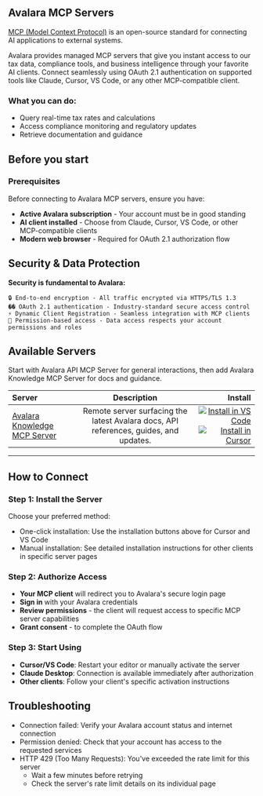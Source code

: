 
## Avalara MCP Servers

[MCP (Model Context Protocol)](https://modelcontextprotocol.io/docs/getting-started/intro) is an open-source standard for connecting AI applications to external systems. 

Avalara provides managed MCP servers that give you instant access to our tax data, compliance tools, and business intelligence through your favorite AI clients. Connect seamlessly using OAuth 2.1 authentication on supported tools like Claude, Cursor, VS Code, or any other MCP-compatible client.

### What you can do:

* Query real-time tax rates and calculations
* Access compliance monitoring and regulatory updates
* Retrieve documentation and guidance


## Before you start

### Prerequisites

Before connecting to Avalara MCP servers, ensure you have:

* **Active Avalara subscription** - Your account must be in good standing
* **AI client installed** - Choose from Claude, Cursor, VS Code, or other MCP-compatible clients
* **Modern web browser** - Required for OAuth 2.1 authorization flow

## Security & Data Protection

**Security is fundamental to Avalara:**

    🔒 End-to-end encryption - All traffic encrypted via HTTPS/TLS 1.3
    �� OAuth 2.1 authentication - Industry-standard secure access control
    ⚡ Dynamic Client Registration - Seamless integration with MCP clients
    👤 Permission-based access - Data access respects your account permissions and roles

## Available Servers

Start with Avalara API MCP Server for general interactions, then add Avalara Knowledge MCP Server for docs and guidance.

| Server | Description |                                                                                    Install |
| :------ | :----------: |-------------------------------------------------------------------------------------------:|
| [Avalara Knowledge MCP Server](https://devtest.developer.ci.avalara.io/mcp-servers/) | Remote server surfacing the latest Avalara docs, API references, guides, and updates. |                                                                            [![Install in VS Code](https://img.shields.io/badge/VS%20Code-Install%20MCP-007ACC?logo=visualstudiocode&logoColor=white)](vscode:mcp/install?name=avalara.knowledge-mcp&config=%7B%22type%22%3A%22http%22%2C%22url%22%3A%22https%3A%2F%2Fmcp.example.com%2Fmcp%22%7D)[![Install in Cursor](https://img.shields.io/badge/Cursor-Install%20MCP-000000?logo=cursor&logoColor=white)](cursor://mcp/install?name=avalara.knowledge-mcp&config=eyJ0eXBlIjoiaHR0cCIsInVybCI6Imh0dHBzOi8vbWNwLmV4YW1wbGUuY29tL21jcCJ9)

  



-----

## How to Connect

### Step 1: Install the Server

Choose your preferred method:

* One-click installation: Use the installation buttons above for Cursor and VS Code
* Manual installation: See detailed installation instructions for other clients in specific server pages

### Step 2: Authorize Access

* **Your MCP client** will redirect you to Avalara's secure login page
* **Sign in** with your Avalara credentials
* **Review permissions** - the client will request access to specific MCP server capabilities
* **Grant consent** - to complete the OAuth flow

### Step 3: Start Using

* **Cursor/VS Code**: Restart your editor or manually activate the server
* **Claude Desktop**: Connection is available immediately after authorization
* **Other clients**: Follow your client's specific activation instructions

## Troubleshooting
* Connection failed: Verify your Avalara account status and internet connection
* Permission denied: Check that your account has access to the requested services
* HTTP 429 (Too Many Requests): You've exceeded the rate limit for this server
  * Wait a few minutes before retrying
  * Check the server's rate limit details on its individual page
